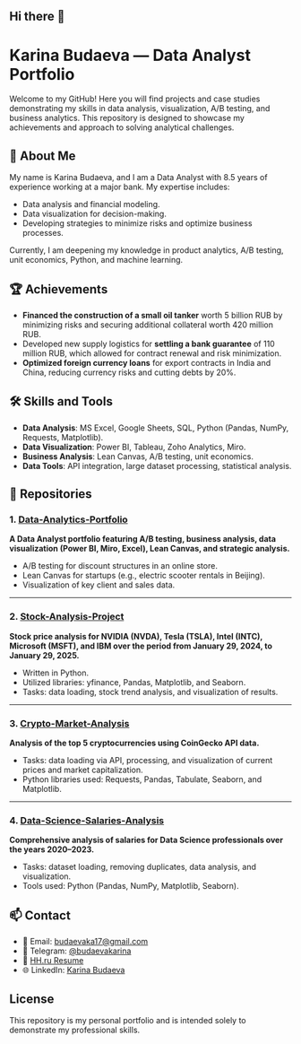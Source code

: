## Hi there 👋

# Karina Budaeva — Data Analyst Portfolio

Welcome to my GitHub! Here you will find projects and case studies demonstrating my skills in data analysis, visualization, A/B testing, and business analytics. This repository is designed to showcase my achievements and approach to solving analytical challenges.

## 📜 About Me

My name is Karina Budaeva, and I am a Data Analyst with 8.5 years of experience working at a major bank. My expertise includes:
- Data analysis and financial modeling.
- Data visualization for decision-making.
- Developing strategies to minimize risks and optimize business processes.

Currently, I am deepening my knowledge in product analytics, A/B testing, unit economics, Python, and machine learning.

## 🏆 Achievements
- **Financed the construction of a small oil tanker** worth 5 billion RUB by minimizing risks and securing additional collateral worth 420 million RUB.
- Developed new supply logistics for **settling a bank guarantee** of 110 million RUB, which allowed for contract renewal and risk minimization.
- **Optimized foreign currency loans** for export contracts in India and China, reducing currency risks and cutting debts by 20%.

## 🛠️ Skills and Tools
- **Data Analysis**: MS Excel, Google Sheets, SQL, Python (Pandas, NumPy, Requests, Matplotlib).
- **Data Visualization**: Power BI, Tableau, Zoho Analytics, Miro.
- **Business Analysis**: Lean Canvas, A/B testing, unit economics.
- **Data Tools**: API integration, large dataset processing, statistical analysis.

## 📂 Repositories

### 1. [Data-Analytics-Portfolio](https://github.com/Karina-Budaeva/Data-Analytics-Portfolio)  
**A Data Analyst portfolio featuring A/B testing, business analysis, data visualization (Power BI, Miro, Excel), Lean Canvas, and strategic analysis.**  
- A/B testing for discount structures in an online store.
- Lean Canvas for startups (e.g., electric scooter rentals in Beijing).
- Visualization of key client and sales data.  

---

### 2. [Stock-Analysis-Project](https://github.com/Karina-Budaeva/Stock-Analysis-Project)  
**Stock price analysis for NVIDIA (NVDA), Tesla (TSLA), Intel (INTC), Microsoft (MSFT), and IBM over the period from January 29, 2024, to January 29, 2025.**  
- Written in Python.  
- Utilized libraries: yfinance, Pandas, Matplotlib, and Seaborn.  
- Tasks: data loading, stock trend analysis, and visualization of results.  

---

### 3. [Crypto-Market-Analysis](https://github.com/Karina-Budaeva/Crypto-Market-Analysis)  
**Analysis of the top 5 cryptocurrencies using CoinGecko API data.**  
- Tasks: data loading via API, processing, and visualization of current prices and market capitalization.  
- Python libraries used: Requests, Pandas, Tabulate, Seaborn, and Matplotlib.

---

### 4. [Data-Science-Salaries-Analysis](https://github.com/Karina-Budaeva/Data-Science-Salaries-Analysis)  
**Comprehensive analysis of salaries for Data Science professionals over the years 2020–2023.**  
- Tasks: dataset loading, removing duplicates, data analysis, and visualization.  
- Tools used: Python (Pandas, NumPy, Matplotlib, Seaborn).

## 📫 Contact
- 📧 Email: budaevaka17@gmail.com  
- 💬 Telegram: [@budaevakarina](https://t.me/budaevakarina)  
- 📄 [HH.ru Resume](https://goo.su/4cl9i)  
- 🌐 LinkedIn: [Karina Budaeva](https://www.linkedin.com/in/karina-budaeva-50a0b0202/)  

## License
This repository is my personal portfolio and is intended solely to demonstrate my professional skills.
